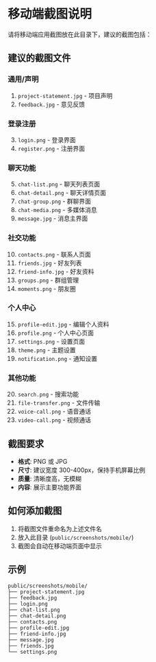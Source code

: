 # 移动端截图说明

请将移动端应用截图放在此目录下，建议的截图包括：

## 建议的截图文件

### 通用/声明
1. `project-statement.jpg` - 项目声明
2. `feedback.jpg` - 意见反馈

### 登录注册
3. `login.png` - 登录界面
4. `register.png` - 注册界面

### 聊天功能
5. `chat-list.png` - 聊天列表页面
6. `chat-detail.png` - 聊天详情页面
7. `chat-group.png` - 群聊界面
8. `chat-media.png` - 多媒体消息
9. `message.jpg` - 消息主界面

### 社交功能
10. `contacts.png` - 联系人页面
11. `friends.jpg` - 好友列表
12. `friend-info.jpg` - 好友资料
13. `groups.png` - 群组管理
14. `moments.png` - 朋友圈

### 个人中心
15. `profile-edit.jpg` - 编辑个人资料
16. `profile.png` - 个人中心页面
17. `settings.png` - 设置页面
18. `theme.png` - 主题设置
19. `notification.png` - 通知设置

### 其他功能
20. `search.png` - 搜索功能
21. `file-transfer.png` - 文件传输
22. `voice-call.png` - 语音通话
23. `video-call.png` - 视频通话

## 截图要求

- **格式**: PNG 或 JPG
- **尺寸**: 建议宽度 300-400px，保持手机屏幕比例
- **质量**: 清晰度高，无模糊
- **内容**: 展示主要功能界面

## 如何添加截图

1. 将截图文件重命名为上述文件名
2. 放入此目录 (`public/screenshots/mobile/`)
3. 截图会自动在移动端页面中显示

## 示例

```
public/screenshots/mobile/
├── project-statement.jpg
├── feedback.jpg
├── login.png
├── chat-list.png
├── chat-detail.png
├── contacts.png
├── profile-edit.jpg
├── friend-info.jpg
├── message.jpg
├── friends.jpg
└── settings.png
``` 